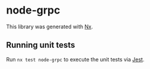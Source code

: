 # node-grpc

This library was generated with [Nx](https://nx.dev).

## Running unit tests

Run `nx test node-grpc` to execute the unit tests via [Jest](https://jestjs.io).
